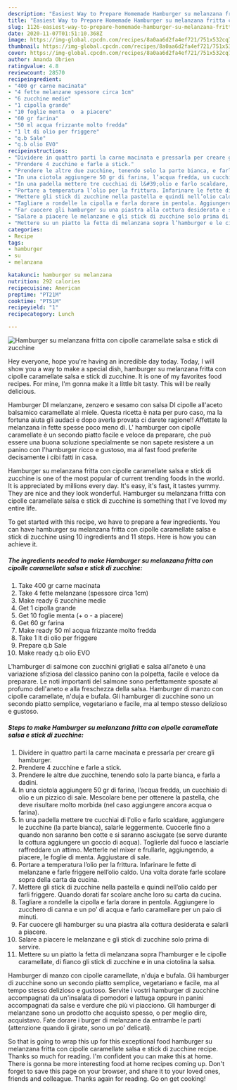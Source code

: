 ```yaml
---
description: "Easiest Way to Prepare Homemade Hamburger su melanzana fritta con cipolle caramellate salsa e stick di zucchine"
title: "Easiest Way to Prepare Homemade Hamburger su melanzana fritta con cipolle caramellate salsa e stick di zucchine"
slug: 1126-easiest-way-to-prepare-homemade-hamburger-su-melanzana-fritta-con-cipolle-caramellate-salsa-e-stick-di-zucchine
date: 2020-11-07T01:51:10.368Z
image: https://img-global.cpcdn.com/recipes/8a0aa6d2fa4ef721/751x532cq70/hamburger-su-melanzana-fritta-con-cipolle-caramellate-salsa-e-stick-di-zucchine-recipe-main-photo.jpg
thumbnail: https://img-global.cpcdn.com/recipes/8a0aa6d2fa4ef721/751x532cq70/hamburger-su-melanzana-fritta-con-cipolle-caramellate-salsa-e-stick-di-zucchine-recipe-main-photo.jpg
cover: https://img-global.cpcdn.com/recipes/8a0aa6d2fa4ef721/751x532cq70/hamburger-su-melanzana-fritta-con-cipolle-caramellate-salsa-e-stick-di-zucchine-recipe-main-photo.jpg
author: Amanda Obrien
ratingvalue: 4.8
reviewcount: 28570
recipeingredient:
- "400 gr carne macinata"
- "4 fette melanzane spessore circa 1cm"
- "6 zucchine medie"
- "1 cipolla grande"
- "10 foglie menta  o  a piacere"
- "60 gr farina"
- "50 ml acqua frizzante molto fredda"
- "1 lt di olio per friggere"
- "q.b Sale"
- "q.b olio EVO"
recipeinstructions:
- "Dividere in quattro parti la carne macinata e pressarla per creare gli hamburger."
- "Prendere 4 zucchine e farle a stick."
- "Prendere le altre due zucchine, tenendo solo la parte bianca, e farla a dadini."
- "In una ciotola aggiungere 50 gr di farina, l’acqua fredda, un cucchiaio di olio e un pizzico di sale. Mescolare bene per ottenere la pastella, che deve risultare molto morbida (nel caso aggiungere ancora acqua o farina)."
- "In una padella mettere tre cucchiai di l&#39;olio e farlo scaldare, aggiungere le zucchine (la parte bianca), salarle leggermente. Cuocerle fino a quando non saranno ben cotte e si saranno asciugate (se serve durante la cottura aggiungere un goccio di acqua). Toglierle dal fuoco e lasciarle raffreddare un attimo. Metterle nel mixer e frullarle, aggiungendo, a piacere, le foglie di menta. Aggiustare di sale."
- "Portare a temperatura l’olio per la frittura. Infarinare le fette di melanzane e farle friggere nell’olio caldo. Una volta dorate farle scolare sopra della carta da cucina."
- "Mettere gli stick di zucchine nella pastella e quindi nell’olio caldo per farli friggere. Quando dorati far scolare anche loro su carta da cucina."
- "Tagliare a rondelle la cipolla e farla dorare in pentola. Aggiungere lo zucchero di canna e un po’ di acqua e farlo caramellare per un paio di minuti."
- "Far cuocere gli hamburger su una piastra alla cottura desiderata e salarli a piacere."
- "Salare a piacere le melanzane e gli stick di zucchine solo prima di servire."
- "Mettere su un piatto la fetta di melanzana sopra l’hamburger e le cipolle caramellate, di fianco gli stick di zucchine e in una ciotolina la salsa."
categories:
- Recipe
tags:
- hamburger
- su
- melanzana

katakunci: hamburger su melanzana 
nutrition: 292 calories
recipecuisine: American
preptime: "PT21M"
cooktime: "PT51M"
recipeyield: "1"
recipecategory: Lunch

---
```



![Hamburger su melanzana fritta con cipolle caramellate salsa e stick di zucchine](https://img-global.cpcdn.com/recipes/8a0aa6d2fa4ef721/751x532cq70/hamburger-su-melanzana-fritta-con-cipolle-caramellate-salsa-e-stick-di-zucchine-recipe-main-photo.jpg)

Hey everyone, hope you're having an incredible day today. Today, I will show you a way to make a special dish, hamburger su melanzana fritta con cipolle caramellate salsa e stick di zucchine. It is one of my favorites food recipes. For mine, I'm gonna make it a little bit tasty. This will be really delicious.

Hamburger DI melanzane, zenzero e sesamo con salsa DI cipolle all&#39;aceto balsamico caramellate al miele. Questa ricetta è nata per puro caso, ma la fortuna aiuta gli audaci e dopo averla provata ci darete ragione!! Affettate la melanzana in fette spesse poco meno di. L&#39; hamburger con cipolle caramellate è un secondo piatto facile e veloce da preparare, che può essere una buona soluzione specialmente se non sapete resistere a un panino con l&#39;hamburger ricco e gustoso, ma al fast food preferite decisamente i cibi fatti in casa.

Hamburger su melanzana fritta con cipolle caramellate salsa e stick di zucchine is one of the most popular of current trending foods in the world. It is appreciated by millions every day. It's easy, it's fast, it tastes yummy. They are nice and they look wonderful. Hamburger su melanzana fritta con cipolle caramellate salsa e stick di zucchine is something that I've loved my entire life.


To get started with this recipe, we have to prepare a few ingredients. You can have hamburger su melanzana fritta con cipolle caramellate salsa e stick di zucchine using 10 ingredients and 11 steps. Here is how you can achieve it.

<!--inarticleads1-->

##### The ingredients needed to make Hamburger su melanzana fritta con cipolle caramellate salsa e stick di zucchine:

1. Take 400 gr carne macinata
1. Take 4 fette melanzane (spessore circa 1cm)
1. Make ready 6 zucchine medie
1. Get 1 cipolla grande
1. Get 10 foglie menta (+ o - a piacere)
1. Get 60 gr farina
1. Make ready 50 ml acqua frizzante molto fredda
1. Take 1 lt di olio per friggere
1. Prepare q.b Sale
1. Make ready q.b olio EVO


L&#39;hamburger di salmone con zucchini grigliati e salsa all&#39;aneto è una variazione sfiziosa del classico panino con la polpetta, facile e veloce da preparare. Le noti importanti del salmone sono perfettamente sposate al profumo dell&#39;aneto e alla freschezza della salsa. Hamburger di manzo con cipolle caramellate, n&#39;duja e bufala. Gli hamburger di zucchine sono un secondo piatto semplice, vegetariano e facile, ma al tempo stesso delizioso e gustoso. 

<!--inarticleads2-->

##### Steps to make Hamburger su melanzana fritta con cipolle caramellate salsa e stick di zucchine:

1. Dividere in quattro parti la carne macinata e pressarla per creare gli hamburger.
1. Prendere 4 zucchine e farle a stick.
1. Prendere le altre due zucchine, tenendo solo la parte bianca, e farla a dadini.
1. In una ciotola aggiungere 50 gr di farina, l’acqua fredda, un cucchiaio di olio e un pizzico di sale. Mescolare bene per ottenere la pastella, che deve risultare molto morbida (nel caso aggiungere ancora acqua o farina).
1. In una padella mettere tre cucchiai di l&#39;olio e farlo scaldare, aggiungere le zucchine (la parte bianca), salarle leggermente. Cuocerle fino a quando non saranno ben cotte e si saranno asciugate (se serve durante la cottura aggiungere un goccio di acqua). Toglierle dal fuoco e lasciarle raffreddare un attimo. Metterle nel mixer e frullarle, aggiungendo, a piacere, le foglie di menta. Aggiustare di sale.
1. Portare a temperatura l’olio per la frittura. Infarinare le fette di melanzane e farle friggere nell’olio caldo. Una volta dorate farle scolare sopra della carta da cucina.
1. Mettere gli stick di zucchine nella pastella e quindi nell’olio caldo per farli friggere. Quando dorati far scolare anche loro su carta da cucina.
1. Tagliare a rondelle la cipolla e farla dorare in pentola. Aggiungere lo zucchero di canna e un po’ di acqua e farlo caramellare per un paio di minuti.
1. Far cuocere gli hamburger su una piastra alla cottura desiderata e salarli a piacere.
1. Salare a piacere le melanzane e gli stick di zucchine solo prima di servire.
1. Mettere su un piatto la fetta di melanzana sopra l’hamburger e le cipolle caramellate, di fianco gli stick di zucchine e in una ciotolina la salsa.


Hamburger di manzo con cipolle caramellate, n&#39;duja e bufala. Gli hamburger di zucchine sono un secondo piatto semplice, vegetariano e facile, ma al tempo stesso delizioso e gustoso. Servite i vostri hamburger di zucchine accompagnati da un&#39;insalata di pomodori e lattuga oppure in panini accompagnati da salse e verdure che più vi piacciono. Gli hamburger di melanzane sono un prodotto che acquisto spesso, o per meglio dire, acquistavo. Fate dorare i burger di melanzane da entrambe le parti (attenzione quando li girate, sono un po&#39; delicati). 

So that is going to wrap this up for this exceptional food hamburger su melanzana fritta con cipolle caramellate salsa e stick di zucchine recipe. Thanks so much for reading. I'm confident you can make this at home. There is gonna be more interesting food at home recipes coming up. Don't forget to save this page on your browser, and share it to your loved ones, friends and colleague. Thanks again for reading. Go on get cooking!
